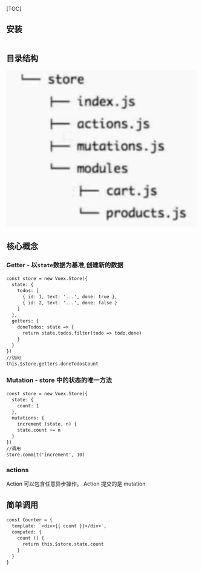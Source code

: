 [TOC]

## 安装
```

```
## 目录结构
![](../images/BC775958-5425-449C-B46B-E4E9336605F0.jpg)

## 核心概念
### Getter - 以`state`数据为基准,创建新的数据
```
const store = new Vuex.Store({
  state: {
    todos: [
      { id: 1, text: '...', done: true },
      { id: 2, text: '...', done: false }
    ]
  },
  getters: {
    doneTodos: state => {
      return state.todos.filter(todo => todo.done)
    }
  }
})
//访问
this.$store.getters.doneTodosCount
```
###  Mutation - store 中的状态的唯一方法
```
const store = new Vuex.Store({
  state: {
    count: 1
  },
  mutations: {
    increment (state, n) {
    state.count += n
  }
})
//调用
store.commit('increment', 10)
```
### actions 
Action 可以包含任意异步操作。
Action 提交的是 mutation

## 简单调用
```
const Counter = {
  template: `<div>{{ count }}</div>`,
  computed: {
    count () {
      return this.$store.state.count
    }
  }
}
```